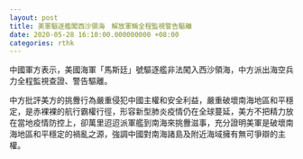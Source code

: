 ```yaml
---
layout: post
title: 美軍驅逐艦闖西沙領海　解放軍稱全程監視警告驅離
date: 2020-05-28 16:10:00.000000000 +08:00
categories: rthk
---
```


中國軍方表示，美國海軍「馬斯廷」號驅逐艦非法闖入西沙領海，中方派出海空兵力全程監視查證、警告驅離。

中方批評美方的挑釁行為嚴重侵犯中國主權和安全利益，嚴重破壞南海地區和平穩定，是赤裸裸的航行霸權行徑，形容新型肺炎疫情仍在全球蔓延，美方不把精力放在當地疫情防控上，卻萬里迢迢派軍艦到南海來挑釁滋事，充分證明美軍是破壞南海地區和平穩定的禍亂之源，強調中國對南海諸島及附近海域擁有無可爭辯的主權。
